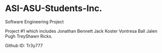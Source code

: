 # ASI-ASU-Students-Inc.
Software Engineering Project

Project #1 which includes Jonathan Bennett Jack Koster Vontresa Ball Jalen Pugh TreyShawn Ricks.

Github ID: Tr3y777
